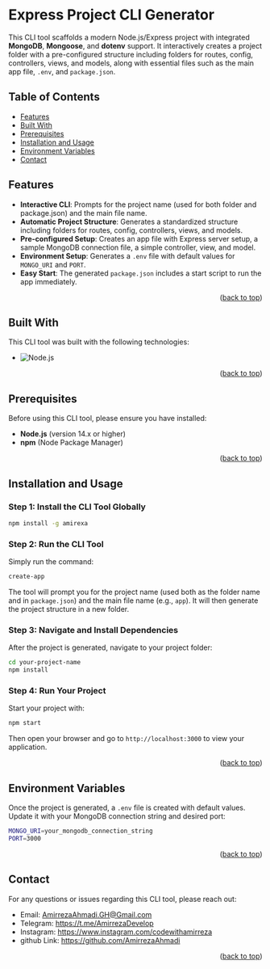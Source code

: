 # Express Project CLI Generator

This CLI tool scaffolds a modern Node.js/Express project with integrated **MongoDB**, **Mongoose**, and **dotenv** support. It interactively creates a project folder with a pre-configured structure including folders for routes, config, controllers, views, and models, along with essential files such as the main app file, `.env`, and `package.json`.

## Table of Contents
- [Features](#features)
- [Built With](#built-with)
- [Prerequisites](#prerequisites)
- [Installation and Usage](#installation-and-usage)
- [Environment Variables](#environment-variables)
- [Contact](#contact)

## Features

- **Interactive CLI**: Prompts for the project name (used for both folder and package.json) and the main file name.
- **Automatic Project Structure**: Generates a standardized structure including folders for routes, config, controllers, views, and models.
- **Pre-configured Setup**: Creates an app file with Express server setup, a sample MongoDB connection file, a simple controller, view, and model.
- **Environment Setup**: Generates a `.env` file with default values for `MONGO_URI` and `PORT`.
- **Easy Start**: The generated `package.json` includes a start script to run the app immediately.

<p align="right">(<a href="#table-of-contents">back to top</a>)</p>

## Built With

This CLI tool was built with the following technologies:

* ![Node.js](https://img.shields.io/badge/-Node.js-green)

<p align="right">(<a href="#table-of-contents">back to top</a>)</p>

## Prerequisites

Before using this CLI tool, please ensure you have installed:

- **Node.js** (version 14.x or higher)
- **npm** (Node Package Manager)

<p align="right">(<a href="#table-of-contents">back to top</a>)</p>

## Installation and Usage

### Step 1: Install the CLI Tool Globally
```bash
npm install -g amirexa
```

### Step 2: Run the CLI Tool
Simply run the command:
```bash
create-app
```
The tool will prompt you for the project name (used both as the folder name and in `package.json`) and the main file name (e.g., `app`). It will then generate the project structure in a new folder.

### Step 3: Navigate and Install Dependencies
After the project is generated, navigate to your project folder:
```bash
cd your-project-name
npm install
```

### Step 4: Run Your Project
Start your project with:
```bash
npm start
```
Then open your browser and go to `http://localhost:3000` to view your application.

<p align="right">(<a href="#table-of-contents">back to top</a>)</p>

## Environment Variables

Once the project is generated, a `.env` file is created with default values. Update it with your MongoDB connection string and desired port:
```bash
MONGO_URI=your_mongodb_connection_string
PORT=3000
```
<p align="right">(<a href="#table-of-contents">back to top</a>)</p>

## Contact

For any questions or issues regarding this CLI tool, please reach out:

* Email: AmirrezaAhmadi.GH@Gmail.com
* Telegram: https://t.me/AmirrezaDevelop
* Instagram: https://www.instagram.com/codewithamirreza
* github Link: https://github.com/AmirrezaAhmadi

<p align="right">(<a href="#table-of-contents">back to top</a>)</p>